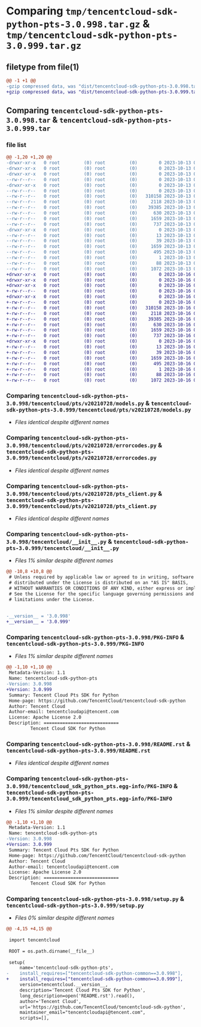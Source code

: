 # Comparing `tmp/tencentcloud-sdk-python-pts-3.0.998.tar.gz` & `tmp/tencentcloud-sdk-python-pts-3.0.999.tar.gz`

## filetype from file(1)

```diff
@@ -1 +1 @@
-gzip compressed data, was "dist/tencentcloud-sdk-python-pts-3.0.998.tar", last modified: Fri Oct 13 00:33:54 2023, max compression
+gzip compressed data, was "dist/tencentcloud-sdk-python-pts-3.0.999.tar", last modified: Mon Oct 16 00:33:08 2023, max compression
```

## Comparing `tencentcloud-sdk-python-pts-3.0.998.tar` & `tencentcloud-sdk-python-pts-3.0.999.tar`

### file list

```diff
@@ -1,20 +1,20 @@
-drwxr-xr-x   0 root         (0) root         (0)        0 2023-10-13 00:33:54.000000 tencentcloud-sdk-python-pts-3.0.998/
-drwxr-xr-x   0 root         (0) root         (0)        0 2023-10-13 00:33:54.000000 tencentcloud-sdk-python-pts-3.0.998/tencentcloud/
-drwxr-xr-x   0 root         (0) root         (0)        0 2023-10-13 00:33:54.000000 tencentcloud-sdk-python-pts-3.0.998/tencentcloud/pts/
--rw-r--r--   0 root         (0) root         (0)        0 2023-10-13 00:33:54.000000 tencentcloud-sdk-python-pts-3.0.998/tencentcloud/pts/__init__.py
-drwxr-xr-x   0 root         (0) root         (0)        0 2023-10-13 00:33:54.000000 tencentcloud-sdk-python-pts-3.0.998/tencentcloud/pts/v20210728/
--rw-r--r--   0 root         (0) root         (0)        0 2023-10-13 00:33:54.000000 tencentcloud-sdk-python-pts-3.0.998/tencentcloud/pts/v20210728/__init__.py
--rw-r--r--   0 root         (0) root         (0)   310158 2023-10-13 00:33:54.000000 tencentcloud-sdk-python-pts-3.0.998/tencentcloud/pts/v20210728/models.py
--rw-r--r--   0 root         (0) root         (0)     2118 2023-10-13 00:33:54.000000 tencentcloud-sdk-python-pts-3.0.998/tencentcloud/pts/v20210728/errorcodes.py
--rw-r--r--   0 root         (0) root         (0)    39385 2023-10-13 00:33:54.000000 tencentcloud-sdk-python-pts-3.0.998/tencentcloud/pts/v20210728/pts_client.py
--rw-r--r--   0 root         (0) root         (0)      630 2023-10-13 00:33:54.000000 tencentcloud-sdk-python-pts-3.0.998/tencentcloud/__init__.py
--rw-r--r--   0 root         (0) root         (0)     1659 2023-10-13 00:33:54.000000 tencentcloud-sdk-python-pts-3.0.998/PKG-INFO
--rw-r--r--   0 root         (0) root         (0)      737 2023-10-13 00:33:54.000000 tencentcloud-sdk-python-pts-3.0.998/README.rst
-drwxr-xr-x   0 root         (0) root         (0)        0 2023-10-13 00:33:54.000000 tencentcloud-sdk-python-pts-3.0.998/tencentcloud_sdk_python_pts.egg-info/
--rw-r--r--   0 root         (0) root         (0)       13 2023-10-13 00:33:54.000000 tencentcloud-sdk-python-pts-3.0.998/tencentcloud_sdk_python_pts.egg-info/top_level.txt
--rw-r--r--   0 root         (0) root         (0)       39 2023-10-13 00:33:54.000000 tencentcloud-sdk-python-pts-3.0.998/tencentcloud_sdk_python_pts.egg-info/requires.txt
--rw-r--r--   0 root         (0) root         (0)     1659 2023-10-13 00:33:54.000000 tencentcloud-sdk-python-pts-3.0.998/tencentcloud_sdk_python_pts.egg-info/PKG-INFO
--rw-r--r--   0 root         (0) root         (0)      495 2023-10-13 00:33:54.000000 tencentcloud-sdk-python-pts-3.0.998/tencentcloud_sdk_python_pts.egg-info/SOURCES.txt
--rw-r--r--   0 root         (0) root         (0)        1 2023-10-13 00:33:54.000000 tencentcloud-sdk-python-pts-3.0.998/tencentcloud_sdk_python_pts.egg-info/dependency_links.txt
--rw-r--r--   0 root         (0) root         (0)       88 2023-10-13 00:33:54.000000 tencentcloud-sdk-python-pts-3.0.998/setup.cfg
--rw-r--r--   0 root         (0) root         (0)     1072 2023-10-13 00:33:54.000000 tencentcloud-sdk-python-pts-3.0.998/setup.py
+drwxr-xr-x   0 root         (0) root         (0)        0 2023-10-16 00:33:08.000000 tencentcloud-sdk-python-pts-3.0.999/
+drwxr-xr-x   0 root         (0) root         (0)        0 2023-10-16 00:33:08.000000 tencentcloud-sdk-python-pts-3.0.999/tencentcloud/
+drwxr-xr-x   0 root         (0) root         (0)        0 2023-10-16 00:33:08.000000 tencentcloud-sdk-python-pts-3.0.999/tencentcloud/pts/
+-rw-r--r--   0 root         (0) root         (0)        0 2023-10-16 00:33:08.000000 tencentcloud-sdk-python-pts-3.0.999/tencentcloud/pts/__init__.py
+drwxr-xr-x   0 root         (0) root         (0)        0 2023-10-16 00:33:08.000000 tencentcloud-sdk-python-pts-3.0.999/tencentcloud/pts/v20210728/
+-rw-r--r--   0 root         (0) root         (0)        0 2023-10-16 00:33:08.000000 tencentcloud-sdk-python-pts-3.0.999/tencentcloud/pts/v20210728/__init__.py
+-rw-r--r--   0 root         (0) root         (0)   310158 2023-10-16 00:33:08.000000 tencentcloud-sdk-python-pts-3.0.999/tencentcloud/pts/v20210728/models.py
+-rw-r--r--   0 root         (0) root         (0)     2118 2023-10-16 00:33:08.000000 tencentcloud-sdk-python-pts-3.0.999/tencentcloud/pts/v20210728/errorcodes.py
+-rw-r--r--   0 root         (0) root         (0)    39385 2023-10-16 00:33:08.000000 tencentcloud-sdk-python-pts-3.0.999/tencentcloud/pts/v20210728/pts_client.py
+-rw-r--r--   0 root         (0) root         (0)      630 2023-10-16 00:33:08.000000 tencentcloud-sdk-python-pts-3.0.999/tencentcloud/__init__.py
+-rw-r--r--   0 root         (0) root         (0)     1659 2023-10-16 00:33:08.000000 tencentcloud-sdk-python-pts-3.0.999/PKG-INFO
+-rw-r--r--   0 root         (0) root         (0)      737 2023-10-16 00:33:08.000000 tencentcloud-sdk-python-pts-3.0.999/README.rst
+drwxr-xr-x   0 root         (0) root         (0)        0 2023-10-16 00:33:08.000000 tencentcloud-sdk-python-pts-3.0.999/tencentcloud_sdk_python_pts.egg-info/
+-rw-r--r--   0 root         (0) root         (0)       13 2023-10-16 00:33:08.000000 tencentcloud-sdk-python-pts-3.0.999/tencentcloud_sdk_python_pts.egg-info/top_level.txt
+-rw-r--r--   0 root         (0) root         (0)       39 2023-10-16 00:33:08.000000 tencentcloud-sdk-python-pts-3.0.999/tencentcloud_sdk_python_pts.egg-info/requires.txt
+-rw-r--r--   0 root         (0) root         (0)     1659 2023-10-16 00:33:08.000000 tencentcloud-sdk-python-pts-3.0.999/tencentcloud_sdk_python_pts.egg-info/PKG-INFO
+-rw-r--r--   0 root         (0) root         (0)      495 2023-10-16 00:33:08.000000 tencentcloud-sdk-python-pts-3.0.999/tencentcloud_sdk_python_pts.egg-info/SOURCES.txt
+-rw-r--r--   0 root         (0) root         (0)        1 2023-10-16 00:33:08.000000 tencentcloud-sdk-python-pts-3.0.999/tencentcloud_sdk_python_pts.egg-info/dependency_links.txt
+-rw-r--r--   0 root         (0) root         (0)       88 2023-10-16 00:33:08.000000 tencentcloud-sdk-python-pts-3.0.999/setup.cfg
+-rw-r--r--   0 root         (0) root         (0)     1072 2023-10-16 00:33:08.000000 tencentcloud-sdk-python-pts-3.0.999/setup.py
```

### Comparing `tencentcloud-sdk-python-pts-3.0.998/tencentcloud/pts/v20210728/models.py` & `tencentcloud-sdk-python-pts-3.0.999/tencentcloud/pts/v20210728/models.py`

 * *Files identical despite different names*

### Comparing `tencentcloud-sdk-python-pts-3.0.998/tencentcloud/pts/v20210728/errorcodes.py` & `tencentcloud-sdk-python-pts-3.0.999/tencentcloud/pts/v20210728/errorcodes.py`

 * *Files identical despite different names*

### Comparing `tencentcloud-sdk-python-pts-3.0.998/tencentcloud/pts/v20210728/pts_client.py` & `tencentcloud-sdk-python-pts-3.0.999/tencentcloud/pts/v20210728/pts_client.py`

 * *Files identical despite different names*

### Comparing `tencentcloud-sdk-python-pts-3.0.998/tencentcloud/__init__.py` & `tencentcloud-sdk-python-pts-3.0.999/tencentcloud/__init__.py`

 * *Files 1% similar despite different names*

```diff
@@ -10,8 +10,8 @@
 # Unless required by applicable law or agreed to in writing, software
 # distributed under the License is distributed on an "AS IS" BASIS,
 # WITHOUT WARRANTIES OR CONDITIONS OF ANY KIND, either express or implied.
 # See the License for the specific language governing permissions and
 # limitations under the License.
 
 
-__version__ = '3.0.998'
+__version__ = '3.0.999'
```

### Comparing `tencentcloud-sdk-python-pts-3.0.998/PKG-INFO` & `tencentcloud-sdk-python-pts-3.0.999/PKG-INFO`

 * *Files 1% similar despite different names*

```diff
@@ -1,10 +1,10 @@
 Metadata-Version: 1.1
 Name: tencentcloud-sdk-python-pts
-Version: 3.0.998
+Version: 3.0.999
 Summary: Tencent Cloud Pts SDK for Python
 Home-page: https://github.com/TencentCloud/tencentcloud-sdk-python
 Author: Tencent Cloud
 Author-email: tencentcloudapi@tencent.com
 License: Apache License 2.0
 Description: ============================
         Tencent Cloud SDK for Python
```

### Comparing `tencentcloud-sdk-python-pts-3.0.998/README.rst` & `tencentcloud-sdk-python-pts-3.0.999/README.rst`

 * *Files identical despite different names*

### Comparing `tencentcloud-sdk-python-pts-3.0.998/tencentcloud_sdk_python_pts.egg-info/PKG-INFO` & `tencentcloud-sdk-python-pts-3.0.999/tencentcloud_sdk_python_pts.egg-info/PKG-INFO`

 * *Files 1% similar despite different names*

```diff
@@ -1,10 +1,10 @@
 Metadata-Version: 1.1
 Name: tencentcloud-sdk-python-pts
-Version: 3.0.998
+Version: 3.0.999
 Summary: Tencent Cloud Pts SDK for Python
 Home-page: https://github.com/TencentCloud/tencentcloud-sdk-python
 Author: Tencent Cloud
 Author-email: tencentcloudapi@tencent.com
 License: Apache License 2.0
 Description: ============================
         Tencent Cloud SDK for Python
```

### Comparing `tencentcloud-sdk-python-pts-3.0.998/setup.py` & `tencentcloud-sdk-python-pts-3.0.999/setup.py`

 * *Files 0% similar despite different names*

```diff
@@ -4,15 +4,15 @@
 
 import tencentcloud
 
 ROOT = os.path.dirname(__file__)
 
 setup(
     name='tencentcloud-sdk-python-pts',
-    install_requires=["tencentcloud-sdk-python-common==3.0.998"],
+    install_requires=["tencentcloud-sdk-python-common==3.0.999"],
     version=tencentcloud.__version__,
     description='Tencent Cloud Pts SDK for Python',
     long_description=open('README.rst').read(),
     author='Tencent Cloud',
     url='https://github.com/TencentCloud/tencentcloud-sdk-python',
     maintainer_email="tencentcloudapi@tencent.com",
     scripts=[],
```

